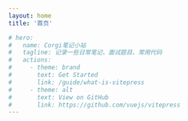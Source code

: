```yaml
---
layout: home
title: '首页'

# hero:
#   name: Corgi笔记小站
#   tagline: 记录一些日常笔记、面试题目、常用代码
#   actions:
#     - theme: brand
#       text: Get Started
#       link: /guide/what-is-vitepress
#     - theme: alt
#       text: View on GitHub
#       link: https://github.com/vuejs/vitepress
---
```


<Home />

<script setup>
import Home from '@theme/Home.vue'
</script>